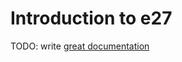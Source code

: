# Introduction to e27

TODO: write [great documentation](http://jacobian.org/writing/what-to-write/)
